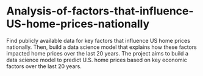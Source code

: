 # Analysis-of-factors-that-influence-US-home-prices-nationally
Find publicly available data for key factors that influence US home prices nationally. Then, build a data science model that explains how these factors impacted home prices over the last 20 years.  The project aims to build a data science model to predict U.S. home prices based on key economic factors over the last 20 years.
